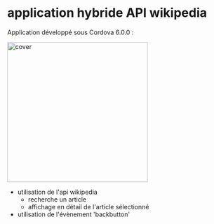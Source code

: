 # application hybride API wikipedia

Application développé sous Cordova 6.0.0 :

<span class="border-wrap">
<img src="https://github.com/clamarque/app_m_wiki/blob/master/images/cover.jpg" alt="cover" width="320" />
</span>

- utilisation de l'api wikipedia
  - recherche un article
  - affichage en détail de l'article sélectionné
- utilisation de l'évènement 'backbutton'
